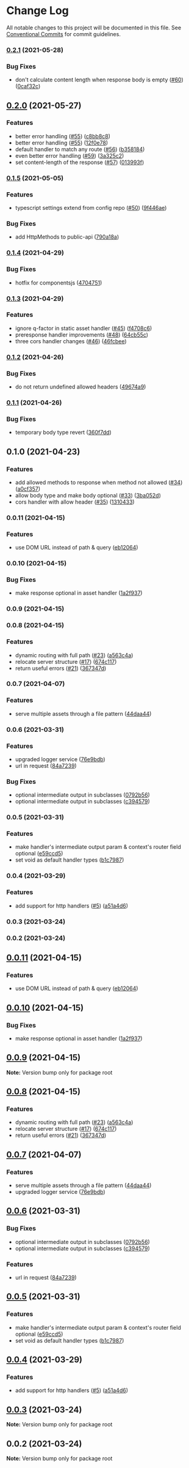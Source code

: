 # Change Log

All notable changes to this project will be documented in this file.
See [Conventional Commits](https://conventionalcommits.org) for commit guidelines.

### [0.2.1](https://github.com/digita-ai/handlersjs/compare/v0.2.0...v0.2.1) (2021-05-28)


### **Bug Fixes**

* don't calculate content length when response body is empty ([#60](https://github.com/digita-ai/handlersjs/issues/60)) ([0caf32c](https://github.com/digita-ai/handlersjs/commit/0caf32c9271889b6dbacf643ea6f07c2ff3f56a0))



## [0.2.0](https://github.com/digita-ai/handlersjs/compare/v0.1.5...v0.2.0) (2021-05-27)


### **Features**

* better error handling ([#55](https://github.com/digita-ai/handlersjs/issues/55)) ([c8bb8c8](https://github.com/digita-ai/handlersjs/commit/c8bb8c8df98686e7c2af81407b28a4b23b5e50b1))
* better error handling ([#55](https://github.com/digita-ai/handlersjs/issues/55)) ([12f0e78](https://github.com/digita-ai/handlersjs/commit/12f0e78dc5561cc4f6cc6434830cb8528be1be6d))
* default handler to match any route ([#56](https://github.com/digita-ai/handlersjs/issues/56)) ([b358184](https://github.com/digita-ai/handlersjs/commit/b358184d2ad16f364a3dd4f9c4456f3ced1b3cf9))
* even better error handling ([#59](https://github.com/digita-ai/handlersjs/issues/59)) ([3a325c2](https://github.com/digita-ai/handlersjs/commit/3a325c2d231e4c3276d7fbdceab6c7d668279219))
* set content-length of the response ([#57](https://github.com/digita-ai/handlersjs/issues/57)) ([013993f](https://github.com/digita-ai/handlersjs/commit/013993f97191ef608d43e57abf4a82dd7b41d83d))



### [0.1.5](https://github.com/digita-ai/handlersjs/compare/v0.1.4...v0.1.5) (2021-05-05)


### **Features**

* typescript settings extend from config repo ([#50](https://github.com/digita-ai/handlersjs/issues/50)) ([9f446ae](https://github.com/digita-ai/handlersjs/commit/9f446ae2ef8133e52539be0ccaf947c911396ae4))


### **Bug Fixes**

* add HttpMethods to public-api ([790a18a](https://github.com/digita-ai/handlersjs/commit/790a18aa9d5c3ac43ba1cc1939ed11a8ecd04bf9))



### [0.1.4](https://github.com/digita-ai/handlersjs/compare/v0.1.3...v0.1.4) (2021-04-29)


### **Bug Fixes**

* hotfix for componentsjs ([4704751](https://github.com/digita-ai/handlersjs/commit/4704751f8cff35e8ecefb0986987257c9c6f793b))



### [0.1.3](https://github.com/digita-ai/handlersjs/compare/v0.1.2...v0.1.3) (2021-04-29)


### **Features**

* ignore q-factor in static asset handler ([#45](https://github.com/digita-ai/handlersjs/issues/45)) ([f4708c6](https://github.com/digita-ai/handlersjs/commit/f4708c60db3a0379fff4e151296e4e4d26767ff9))
* preresponse handler improvements ([#48](https://github.com/digita-ai/handlersjs/issues/48)) ([64cb55c](https://github.com/digita-ai/handlersjs/commit/64cb55cea88f0139483143685ab2609624010644))
* three cors handler changes ([#46](https://github.com/digita-ai/handlersjs/issues/46)) ([46fcbee](https://github.com/digita-ai/handlersjs/commit/46fcbee1c07a887ce6a7aab17e324a32e20c9d1a))



### [0.1.2](https://github.com/digita-ai/handlersjs/compare/v0.1.1...v0.1.2) (2021-04-26)


### **Bug Fixes**

* do not return undefined allowed headers ([49674a9](https://github.com/digita-ai/handlersjs/commit/49674a9d3faed75690819535dfae01e35de48234))



### [0.1.1](https://github.com/digita-ai/handlersjs/compare/v0.1.0...v0.1.1) (2021-04-26)


### **Bug Fixes**

* temporary body type revert ([360f7dd](https://github.com/digita-ai/handlersjs/commit/360f7dd84967cd65cbadb287a6b9e24422e6c842))



## 0.1.0 (2021-04-23)


### **Features**

* add allowed methods to response when method not allowed ([#34](https://github.com/digita-ai/handlersjs/issues/34)) ([a0cf357](https://github.com/digita-ai/handlersjs/commit/a0cf357d76fa5f68ed27ef295fcf0408614f550a))
* allow body type and make body optional ([#33](https://github.com/digita-ai/handlersjs/issues/33)) ([3ba052d](https://github.com/digita-ai/handlersjs/commit/3ba052deb1cde1f82c1395c6d1e96856d78e22cd))
* cors handler with allow header ([#35](https://github.com/digita-ai/handlersjs/issues/35)) ([1310433](https://github.com/digita-ai/handlersjs/commit/13104330f244c5fe9db74c44684cf1f5b811f790))

### 0.0.11 (2021-04-15)


### **Features**

* use DOM URL instead of path & query ([eb12064](https://github.com/digita-ai/handlersjs/commit/eb120643bfd71f84e49f42a9445b4b055dea4f15))

### 0.0.10 (2021-04-15)


### **Bug Fixes**

* make response optional in asset handler ([1a2f937](https://github.com/digita-ai/handlersjs/commit/1a2f93706f970bb0074520d0ea0bd1e710b6f9cc))

### 0.0.9 (2021-04-15)

### 0.0.8 (2021-04-15)


### **Features**

* dynamic routing with full path ([#23](https://github.com/digita-ai/handlersjs/issues/23)) ([a563c4a](https://github.com/digita-ai/handlersjs/commit/a563c4a7aa0d5cab7c4508cf47f9a2179a704d7e))
* relocate server structure ([#17](https://github.com/digita-ai/handlersjs/issues/17)) ([674c117](https://github.com/digita-ai/handlersjs/commit/674c117db1317b70701be4b243b95b94cd4dba10))
* return useful errors ([#21](https://github.com/digita-ai/handlersjs/issues/21)) ([367347d](https://github.com/digita-ai/handlersjs/commit/367347d2eb717db1ab5e195a5311b3b792505edb))

### 0.0.7 (2021-04-07)


### **Features**

* serve multiple assets through a file pattern ([44daa44](https://github.com/digita-ai/handlersjs/commit/44daa44c77f985f69e78926b56332db3da627306))

### 0.0.6 (2021-03-31)


### **Features**

* upgraded logger service ([76e9bdb](https://github.com/digita-ai/handlersjs/commit/76e9bdbde001127d41ef71e5d7a06101e80cb1ea))
* url in request ([84a7239](https://github.com/digita-ai/handlersjs/commit/84a7239b980c631ef60511c40fd8ba0858bc433e))


### **Bug Fixes**

* optional intermediate output in subclasses ([0792b56](https://github.com/digita-ai/handlersjs/commit/0792b56fd6e8297a173275dc7863eedf1afc392e))
* optional intermediate output in subclasses ([c394579](https://github.com/digita-ai/handlersjs/commit/c394579602c5725716a02226eeebf39b511cc530))

### 0.0.5 (2021-03-31)


### **Features**

* make handler's intermediate output param & context's router field optional ([e59ccd5](https://github.com/digita-ai/handlersjs/commit/e59ccd585502a22588e0c28f57c171102626a392))
* set void as default handler types ([b1c7987](https://github.com/digita-ai/handlersjs/commit/b1c79872b219307cab333286c25ba8976897a197))

### 0.0.4 (2021-03-29)


### **Features**

* add support for http handlers ([#5](https://github.com/digita-ai/handlersjs/issues/5)) ([a51a4d6](https://github.com/digita-ai/handlersjs/commit/a51a4d63505c6816b72959881298f6e3897a0b45))

### 0.0.3 (2021-03-24)

### 0.0.2 (2021-03-24)



## [0.0.11](https://github.com/digita-ai/handlersjs/compare/0.0.10...0.0.11) (2021-04-15)


### Features

* use DOM URL instead of path & query ([eb12064](https://github.com/digita-ai/handlersjs/commit/eb120643bfd71f84e49f42a9445b4b055dea4f15))





## [0.0.10](https://github.com/digita-ai/handlersjs/compare/0.0.9...0.0.10) (2021-04-15)


### Bug Fixes

* make response optional in asset handler ([1a2f937](https://github.com/digita-ai/handlersjs/commit/1a2f93706f970bb0074520d0ea0bd1e710b6f9cc))





## [0.0.9](https://github.com/digita-ai/handlersjs/compare/0.0.8...0.0.9) (2021-04-15)

**Note:** Version bump only for package root





## [0.0.8](https://github.com/digita-ai/handlersjs/compare/0.0.7...0.0.8) (2021-04-15)


### Features

* dynamic routing with full path ([#23](https://github.com/digita-ai/handlersjs/issues/23)) ([a563c4a](https://github.com/digita-ai/handlersjs/commit/a563c4a7aa0d5cab7c4508cf47f9a2179a704d7e))
* relocate server structure ([#17](https://github.com/digita-ai/handlersjs/issues/17)) ([674c117](https://github.com/digita-ai/handlersjs/commit/674c117db1317b70701be4b243b95b94cd4dba10))
* return useful errors ([#21](https://github.com/digita-ai/handlersjs/issues/21)) ([367347d](https://github.com/digita-ai/handlersjs/commit/367347d2eb717db1ab5e195a5311b3b792505edb))





## [0.0.7](https://github.com/digita-ai/handlersjs/compare/0.0.6...0.0.7) (2021-04-07)


### Features

* serve multiple assets through a file pattern ([44daa44](https://github.com/digita-ai/handlersjs/commit/44daa44c77f985f69e78926b56332db3da627306))
* upgraded logger service ([76e9bdb](https://github.com/digita-ai/handlersjs/commit/76e9bdbde001127d41ef71e5d7a06101e80cb1ea))





## [0.0.6](https://github.com/digita-ai/handlersjs/compare/0.0.5...0.0.6) (2021-03-31)


### Bug Fixes

* optional intermediate output in subclasses ([0792b56](https://github.com/digita-ai/handlersjs/commit/0792b56fd6e8297a173275dc7863eedf1afc392e))
* optional intermediate output in subclasses ([c394579](https://github.com/digita-ai/handlersjs/commit/c394579602c5725716a02226eeebf39b511cc530))


### Features

* url in request ([84a7239](https://github.com/digita-ai/handlersjs/commit/84a7239b980c631ef60511c40fd8ba0858bc433e))





## [0.0.5](https://github.com/digita-ai/handlersjs/compare/0.0.4...0.0.5) (2021-03-31)


### Features

* make handler's intermediate output param & context's router field optional ([e59ccd5](https://github.com/digita-ai/handlersjs/commit/e59ccd585502a22588e0c28f57c171102626a392))
* set void as default handler types ([b1c7987](https://github.com/digita-ai/handlersjs/commit/b1c79872b219307cab333286c25ba8976897a197))





## [0.0.4](https://github.com/digita-ai/handlersjs/compare/0.0.3...0.0.4) (2021-03-29)


### Features

* add support for http handlers ([#5](https://github.com/digita-ai/handlersjs/issues/5)) ([a51a4d6](https://github.com/digita-ai/handlersjs/commit/a51a4d63505c6816b72959881298f6e3897a0b45))





## [0.0.3](https://github.com/digita-ai/handlersjs/compare/0.0.2...0.0.3) (2021-03-24)

**Note:** Version bump only for package root





## 0.0.2 (2021-03-24)

**Note:** Version bump only for package root

